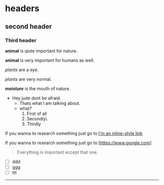 # headers

## second header

### Third header

**animal** is qiute important for nature.

__animal__ is very important for humans as well.

*plants* are a eye.

_plants_ are very normal.

***moisture*** is the mouth of nature.

- Hey jude dont be afraid.
  - Thats what I am talking about.
  - what?
    1. First of all
    2. Secondly\
    4. Thirdly

If you wanna to research something just go to [I'm an inline-style link](https://www.google.com "Google's Homepage" )


If you wanna to research something just go to [https://www.google.com]

> Everything is important eccept that one.
- [ ] ddd
- [ ] ggg
- [ ] ttt

---

